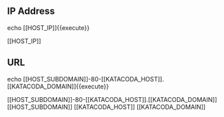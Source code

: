 ## IP Address

echo [[HOST_IP]]{{execute}}

[[HOST_IP]]
## URL

echo [[HOST_SUBDOMAIN]]-80-[[KATACODA_HOST]].[[KATACODA_DOMAIN]]{{execute}}

[[HOST_SUBDOMAIN]]-80-[[KATACODA_HOST]].[[KATACODA_DOMAIN]]
[[HOST_SUBDOMAIN]]
[[KATACODA_HOST]]
[[KATACODA_DOMAIN]]